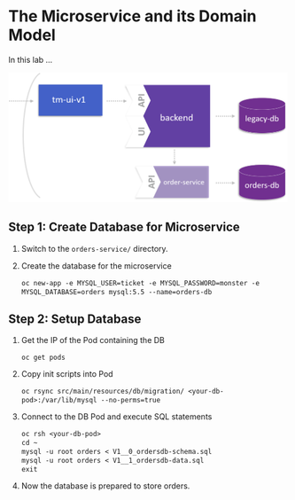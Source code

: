 # The Microservice and its Domain Model

In this lab ...

![scaling](../assets/domain_model.png)

## Step 1: Create Database for Microservice

1. Switch to the `orders-service/` directory.

1. Create the database for the microservice
    ```
    oc new-app -e MYSQL_USER=ticket -e MYSQL_PASSWORD=monster -e MYSQL_DATABASE=orders mysql:5.5 --name=orders-db
    ```

## Step 2: Setup Database

1. Get the IP of the Pod containing the DB
    ```
    oc get pods
    ```

1. Copy init scripts into Pod
    ```
    oc rsync src/main/resources/db/migration/ <your-db-pod>:/var/lib/mysql --no-perms=true
    ```

1. Connect to the DB Pod and execute SQL statements 
    ```
    oc rsh <your-db-pod>
    cd ~
    mysql -u root orders < V1__0_ordersdb-schema.sql
    mysql -u root orders < V1__1_ordersdb-data.sql
    exit
    ```

1. Now the database is prepared to store orders.